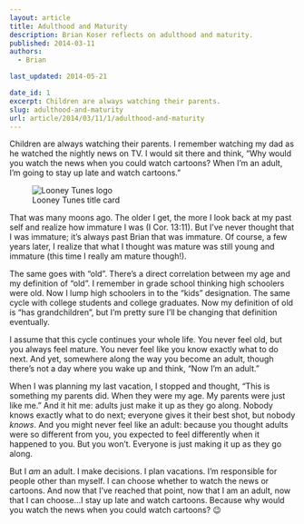 ```yaml
---
layout: article
title: Adulthood and Maturity
description: Brian Koser reflects on adulthood and maturity.
published: 2014-03-11
authors:
  - Brian

last_updated: 2014-05-21

date_id: 1
excerpt: Chil­dren are al­ways watch­ing their par­ents.
slug: adulthood-and-maturity
url: article/2014/03/11/1/adulthood-and-maturity
---
```


Children are always watching their parents. I remember watching my dad as he watched the nightly news on TV. I would sit there and think, “Why would you watch the news when you could watch cartoons? When I’m an adult, I’m going to stay up late and watch cartoons.”

<figure>
    <img alt="Looney Tunes logo" src="https://s3.amazonaws.com/cdn.koser.us/img/journal/2014-03-11-looney-tunes.png">      <figcaption>Looney Tunes title card</figcaption>  
</figure>

That was many moons ago. The older I get, the more I look back at my past self and realize how immature I was (I Cor. 13:11). But I’ve never thought that I was immature; it’s always past Brian that was immature. Of course, a few years later, I realize that what I thought was mature was still young and immature (this time I really am mature though!).

The same goes with “old”. There’s a direct correlation between my age and my definition of “old”. I remember in grade school thinking high schoolers were old. Now I lump high schoolers in to the “kids” designation. The same cycle with college students and college graduates. Now my definition of old is “has grandchildren”, but I’m pretty sure I’ll be changing that definition eventually.

I assume that this cycle continues your whole life. You never feel old, but you always feel mature. You never feel like you know exactly what to do next. And yet, somewhere along the way you become an adult, though there’s not a day where you wake up and think, “Now I’m an adult.” 

When I was planning my last vacation, I stopped and thought, “This is something my parents did. When they were my age. My parents were just like me.” And it hit me: adults just make it up as they go along. Nobody knows exactly what to do next; everyone gives it their best shot, but nobody *knows*. And you might never feel like an adult: because you thought adults were so different from you, you expected to feel differently when it happened to you. But you won’t. Everyone is just making it up as they go along.

But I *am* an adult. I make decisions. I plan vacations. I’m responsible for people other than myself. I can choose whether to watch the news or cartoons. And now that I’ve reached that point, now that I am an adult, now that I can choose…I stay up late and watch cartoons. Because why would you watch the news when you could watch cartoons? 😉